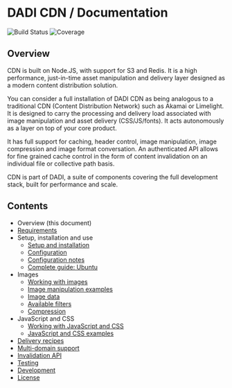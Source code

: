 # DADI CDN / Documentation

![Build Status](http://img.shields.io/badge/Release-0.1.10_Beta-green.svg?style=flat-square)&nbsp;![Coverage](https://img.shields.io/badge/Coverage-88%-yellow.svg?style=flat-square)

## Overview

CDN is built on Node.JS, with support for S3 and Redis. It is a high performance, just-in-time asset manipulation and delivery layer designed as a modern content distribution solution.

You can consider a full installation of DADI CDN as being analogous to a traditional CDN (Content Distribution Network) such as Akamai or Limelight. It is designed to carry the processing and delivery load associated with image manipulation and asset delivery (CSS/JS/fonts). It acts autonomously as a layer on top of your core product.

It has full support for caching, header control, image manipulation, image compression and image format conversation. An authenticated API allows for fine grained cache control in the form of content invalidation on an individual file or collective path basis.

CDN is part of DADI, a suite of components covering the full development stack, built for performance and scale.

## Contents

* Overview (this document)
* [Requirements](https://github.com/dadi/cdn/blob/docs/docs/requirements.md)
* Setup, installation and use
	* [Setup and installation](https://github.com/dadi/cdn/blob/docs/docs/setup-and-installation.md)
	* [Configuration](https://github.com/dadi/cdn/blob/docs/docs/configuration.md)
	* [Configuration notes](https://github.com/dadi/cdn/blob/docs/docs/configuration-notes.md)
	* [Complete guide: Ubuntu](https://github.com/dadi/cdn/blob/docs/docs/install-guide.ubuntu.md)
* Images
	* [Working with images](https://github.com/dadi/cdn/blob/docs/docs/working-with-images.md)
	* [Image manipulation examples](https://github.com/dadi/cdn/blob/docs/docs/image-manipulation-examples.md)
	* [Image data](https://github.com/dadi/cdn/blob/docs/docs/image-data.md)
	* [Available filters](https://github.com/dadi/cdn/blob/docs/docs/available-filters.md)
	* [Compression](https://github.com/dadi/cdn/blob/docs/docs/compression.md)
* JavaScript and CSS
	* [Working with JavaScript and CSS](https://github.com/dadi/cdn/blob/docs/docs/working-with-javascript-and-css.md)
	* [JavaScript and CSS examples](https://github.com/dadi/cdn/blob/docs/docs/javascript-and-css-examples.md)
* [Delivery recipes](https://github.com/dadi/cdn/blob/docs/docs/delivery-recipes.md)
* [Multi-domain support](https://github.com/dadi/cdn/blob/docs/docs/multi-domain-support.md)
* [Invalidation API](https://github.com/dadi/cdn/blob/docs/docs/invalidation-api.md)
* [Testing](https://github.com/dadi/cdn/blob/docs/docs/testing.md)
* [Development](https://github.com/dadi/cdn/blob/docs/docs/development.md)
* [License](https://github.com/dadi/cdn/blob/docs/docs/license.md)
